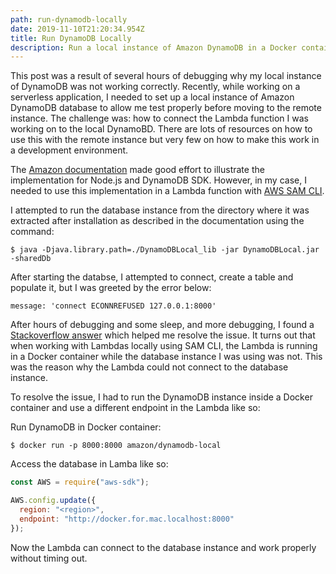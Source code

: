```yaml
---
path: run-dynamodb-locally
date: 2019-11-10T21:20:34.954Z
title: Run DynamoDB Locally
description: Run a local instance of Amazon DynamoDB in a Docker container
---
```


This post was a result of several hours of debugging why my local instance of DynamoDB was not working correctly. Recently, while working on a serverless application, I needed to set up a local instance of Amazon DynamoDB database to allow me test properly before moving to the remote instance. The challenge was: how to connect the Lambda function I was working on to the local DynamoBD. There are lots of resources on how to use this with the remote instance but very few on how to make this work in a development environment.

The <a href="https://docs.aws.amazon.com/amazondynamodb/latest/developerguide/GettingStarted.NodeJs.html" target="_blank" rel="nofollow">Amazon documentation</a> made good effort to illustrate the implementation for Node.js and DynamoDB SDK. However, in my case, I needed to use this implementation in a Lambda function with <a href="https://docs.aws.amazon.com/serverless-application-model/latest/developerguide/serverless-sam-cli-install.html" target="_blank" rel="nofollow">AWS SAM CLI</a>.

I attempted to run the database instance from the directory where it was extracted after installation as described in the documentation using the command: 

```shell
$ java -Djava.library.path=./DynamoDBLocal_lib -jar DynamoDBLocal.jar -sharedDb
```

After starting the databse, I attempted to connect, create a table and populate it, but I was greeted by the error below:
```
message: 'connect ECONNREFUSED 127.0.0.1:8000'
```

After hours of debugging and some sleep, and more debugging, I found a <a href="https://stackoverflow.com/questions/48342912/how-to-use-dynamodb-locally-with-lambda" target="_blank" rel="nofollow">Stackoverflow answer</a> which helped me resolve the issue. It turns out that when working with Lambdas locally using SAM CLI, the Lambda is running in a Docker container while the database instance I was using was not. This was the reason why the Lambda could not connect to the database instance. 

To resolve the issue, I had to run the DynamoDB instance inside a Docker container and use a different endpoint in the Lambda like so:

Run DynamoDB in Docker container:
```shell
$ docker run -p 8000:8000 amazon/dynamodb-local
```

Access the database in Lamba like so:
```js
const AWS = require("aws-sdk");

AWS.config.update({
  region: "<region>",
  endpoint: "http://docker.for.mac.localhost:8000"
});
```

Now the Lambda can connect to the database instance and work properly without timing out.
